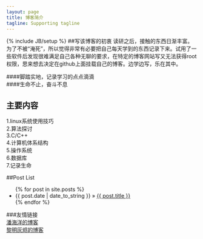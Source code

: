 ```yaml
---
layout: page
title: 博客简介
tagline: Supporting tagline
---
```

{% include JB/setup %}
##写该博客的初衷
读研之后，接触的东西日渐丰富。为了不被“淹死”，所以觉得非常有必要把自己每天学到的东西记录下来。试用了一些软件后发现很难满足自己各种无聊的要求，在特定的博客网站写又无法获得root权限，思来想去决定在github上面挂载自己的博客。边学边写，乐在其中。  

####脚踏实地，记录学习的点点滴滴  
####生命不止，奋斗不息  

## 主要内容  
  1.linux系统使用技巧  
  2.算法探讨  
  3.C/C++  
  4.计算机体系结构  
  5.操作系统  
  6.数据库  
  7.记录生命


##Post List  
<ul class="posts">
  {% for post in site.posts %}
    <li><span>{{ post.date | date_to_string }}</span> &raquo; <a href="{{ BASE_PATH }}{{ post.url }}">{{ post.title }}</a></li>
  {% endfor %}
</ul>

###友情链接  
[潘海洋的博客](http://pocean.blog.163.com/blog/#m=0)  
[黎明灰烬的博客](http://www.jackwish.net/)  

